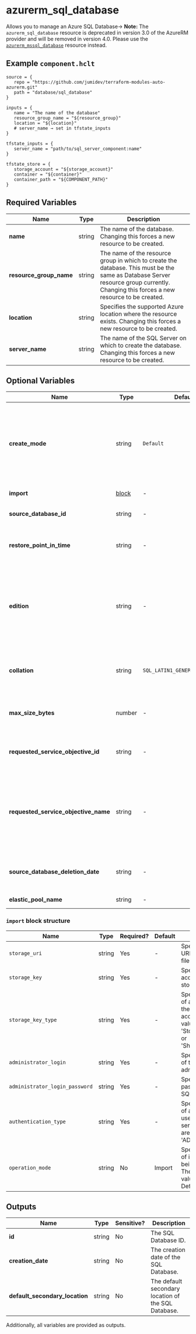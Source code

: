 # azurerm_sql_database

Allows you to manage an Azure SQL Database-> **Note:** The `azurerm_sql_database` resource is deprecated in version 3.0 of the AzureRM provider and will be removed in version 4.0. Please use the [`azurerm_mssql_database`](https://registry.terraform.io/providers/hashicorp/azurerm/latest/docs/resources/mssql_database) resource instead.

## Example `component.hclt`

```hcl
source = {
   repo = "https://github.com/jumidev/terraform-modules-auto-azurerm.git"   
   path = "database/sql_database"   
}

inputs = {
   name = "The name of the database"   
   resource_group_name = "${resource_group}"   
   location = "${location}"   
   # server_name → set in tfstate_inputs
}

tfstate_inputs = {
   server_name = "path/to/sql_server_component:name"   
}

tfstate_store = {
   storage_account = "${storage_account}"   
   container = "${container}"   
   container_path = "${COMPONENT_PATH}"   
}

```

## Required Variables

| Name | Type |  Description |
| ---- | --------- |  ----------- |
| **name** | string |  The name of the database. Changing this forces a new resource to be created. | 
| **resource_group_name** | string |  The name of the resource group in which to create the database. This must be the same as Database Server resource group currently. Changing this forces a new resource to be created. | 
| **location** | string |  Specifies the supported Azure location where the resource exists. Changing this forces a new resource to be created. | 
| **server_name** | string |  The name of the SQL Server on which to create the database. Changing this forces a new resource to be created. | 

## Optional Variables

| Name | Type |  Default  |  possible values |  Description |
| ---- | --------- |  ----------- | ----------- | ----------- |
| **create_mode** | string |  `Default`  |  `Default`, `Copy`, `OnlineSecondary`, `NonReadableSecondary`, `PointInTimeRestore`, `Recovery`, `Restore`, `RestoreLongTermRetentionBackup`  |  Specifies how to create the database. Valid values are: `Default`, `Copy`, `OnlineSecondary`, `NonReadableSecondary`, `PointInTimeRestore`, `Recovery`, `Restore` or `RestoreLongTermRetentionBackup`. Must be `Default` to create a new database. Defaults to `Default`. Please see [Azure SQL Database REST API](https://docs.microsoft.com/rest/api/sql/databases/createorupdate#createmode) | 
| **import** | [block](#import-block-structure) |  -  |  -  |  A `import` block. `create_mode` must be set to `Default`. | 
| **source_database_id** | string |  -  |  -  |  The URI of the source database if `create_mode` value is not `Default`. | 
| **restore_point_in_time** | string |  -  |  -  |  The point in time for the restore. Only applies if `create_mode` is `PointInTimeRestore`, it should be provided in [RFC3339](https://www.rfc-editor.org/rfc/rfc3339) format, e.g. `2013-11-08T22:00:40Z`. | 
| **edition** | string |  -  |  `Basic`, `Standard`, `Premium`, `DataWarehouse`, `Business`, `BusinessCritical`, `Free`, `GeneralPurpose`, `Hyperscale`, `PremiumRS`, `Stretch`, `System`, `System2`, `Web`  |  The edition of the database to be created. Applies only if `create_mode` is `Default`. Valid values are: `Basic`, `Standard`, `Premium`, `DataWarehouse`, `Business`, `BusinessCritical`, `Free`, `GeneralPurpose`, `Hyperscale`, `Premium`, `PremiumRS`, `Standard`, `Stretch`, `System`, `System2`, or `Web`. Please see [Azure SQL database models](https://docs.microsoft.com/azure/azure-sql/database/purchasing-models?view=azuresql). | 
| **collation** | string |  `SQL_LATIN1_GENERAL_CP1_CI_AS`  |  -  |  The name of the collation. Applies only if `create_mode` is `Default`. Azure default is `SQL_LATIN1_GENERAL_CP1_CI_AS`. Changing this forces a new resource to be created. | 
| **max_size_bytes** | number |  -  |  -  |  The maximum size that the database can grow to. Applies only if `create_mode` is `Default`. Please see [Azure SQL database models](https://docs.microsoft.com/azure/azure-sql/database/purchasing-models?view=azuresql). | 
| **requested_service_objective_id** | string |  -  |  -  |  A GUID/UUID corresponding to a configured Service Level Objective for the Azure SQL database which can be used to configure a performance level. . | 
| **requested_service_objective_name** | string |  -  |  `S0`, `S1`, `S2`, `S3`, `P1`, `P2`, `P4`, `P6`, `P11`, `ElasticPool`  |  The service objective name for the database. Valid values depend on edition and location and may include `S0`, `S1`, `S2`, `S3`, `P1`, `P2`, `P4`, `P6`, `P11` and `ElasticPool`. You can list the available names with the CLI: `shell az sql db list-editions -l westus -o table`. For further information please see [Azure CLI - az sql db](https://docs.microsoft.com/cli/azure/sql/db?view=azure-cli-latest#az-sql-db-list-editions). | 
| **source_database_deletion_date** | string |  -  |  -  |  The deletion date time of the source database. Only applies to deleted databases where `create_mode` is `PointInTimeRestore`. | 
| **elastic_pool_name** | string |  -  |  -  |  The name of the elastic database pool. | 

### `import` block structure

| Name | Type | Required? | Default | Description |
| ---- | ---- | --------- | ------- | ----------- |
| `storage_uri` | string | Yes | - | Specifies the blob URI of the .bacpac file. |
| `storage_key` | string | Yes | - | Specifies the access key for the storage account. |
| `storage_key_type` | string | Yes | - | Specifies the type of access key for the storage account. Valid values are 'StorageAccessKey' or 'SharedAccessKey'. |
| `administrator_login` | string | Yes | - | Specifies the name of the SQL administrator. |
| `administrator_login_password` | string | Yes | - | Specifies the password of the SQL administrator. |
| `authentication_type` | string | Yes | - | Specifies the type of authentication used to access the server. Valid values are 'SQL' or 'ADPassword'. |
| `operation_mode` | string | No | Import | Specifies the type of import operation being performed. The only allowable value is 'Import'. Defaults to 'Import'. |



## Outputs

| Name | Type | Sensitive? | Description |
| ---- | ---- | --------- | --------- |
| **id** | string | No  | The SQL Database ID. | 
| **creation_date** | string | No  | The creation date of the SQL Database. | 
| **default_secondary_location** | string | No  | The default secondary location of the SQL Database. | 

Additionally, all variables are provided as outputs.
